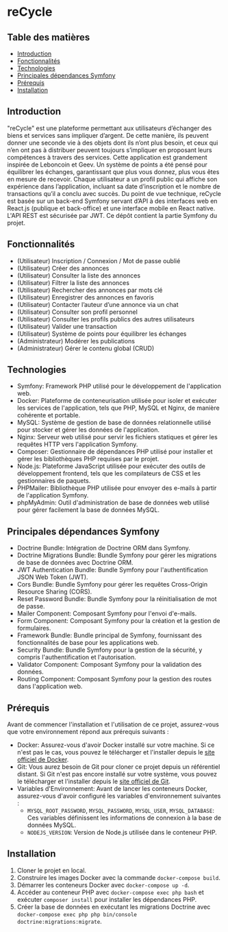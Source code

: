 # reCycle

## Table des matières
- [Introduction](#introduction)
- [Fonctionnalités](#fonctionnalités)
- [Technologies](#technologies)
- [Principales dépendances Symfony](#principales-dépendances-symfony)
- [Prérequis](#prérequis)
- [Installation](#installation)

## Introduction
"reCycle" est une plateforme permettant aux utilisateurs d’échanger des biens et services sans impliquer d’argent. De cette manière, ils peuvent donner une seconde vie à des objets dont ils n’ont plus besoin, et ceux qui n’en ont pas à distribuer peuvent toujours s’impliquer en proposant leurs compétences à travers des services.
Cette application est grandement inspirée de Leboncoin et Geev.
Un système de points a été pensé pour équilibrer les échanges, garantissant que plus vous donnez, plus vous êtes en mesure de recevoir. Chaque utilisateur a un profil public qui affiche son expérience dans l’application, incluant sa date d’inscription et le nombre de transactions qu’il a conclu avec succès.
Du point de vue technique, reCycle est basée sur un back-end Symfony servant d’API à des interfaces web en React.js (publique et back-office) et une interface mobile en React native. L'API REST est sécurisée par JWT.
Ce dépôt contient la partie Symfony du projet.

## Fonctionnalités
- (Utilisateur) Inscription / Connexion / Mot de passe oublié
- (Utilisateur) Créer des annonces
- (Utilisateur) Consulter la liste des annonces
- (Utilisateur) Filtrer la liste des annonces
- (Utilisateur) Rechercher des annonces par mots clé
- (Utilisateur) Enregistrer des annonces en favoris
- (Utilisateur) Contacter l’auteur d’une annonce via un chat
- (Utilisateur) Consulter son profil personnel
- (Utilisateur) Consulter les profils publics des autres utilisateurs
- (Utilisateur) Valider une transaction
- (Utilisateur) Système de points pour équilibrer les échanges
- (Administrateur) Modérer les publications
- (Administrateur) Gérer le contenu global (CRUD)

## Technologies
- Symfony: Framework PHP utilisé pour le développement de l'application web.
- Docker: Plateforme de conteneurisation utilisée pour isoler et exécuter les services de l'application, tels que PHP, MySQL et Nginx, de manière cohérente et portable.
- MySQL: Système de gestion de base de données relationnelle utilisé pour stocker et gérer les données de l'application.
- Nginx: Serveur web utilisé pour servir les fichiers statiques et gérer les requêtes HTTP vers l'application Symfony.
- Composer: Gestionnaire de dépendances PHP utilisé pour installer et gérer les bibliothèques PHP requises par le projet.
- Node.js: Plateforme JavaScript utilisée pour exécuter des outils de développement frontend, tels que les compilateurs de CSS et les gestionnaires de paquets.
- PHPMailer: Bibliothèque PHP utilisée pour envoyer des e-mails à partir de l'application Symfony.
- phpMyAdmin: Outil d'administration de base de données web utilisé pour gérer facilement la base de données MySQL.

## Principales dépendances Symfony
- Doctrine Bundle: Intégration de Doctrine ORM dans Symfony.
- Doctrine Migrations Bundle: Bundle Symfony pour gérer les migrations de base de données avec Doctrine ORM.
- JWT Authentication Bundle: Bundle Symfony pour l'authentification JSON Web Token (JWT).
- Cors Bundle: Bundle Symfony pour gérer les requêtes Cross-Origin Resource Sharing (CORS).
- Reset Password Bundle: Bundle Symfony pour la réinitialisation de mot de passe.
- Mailer Component: Composant Symfony pour l'envoi d'e-mails.
- Form Component: Composant Symfony pour la création et la gestion de formulaires.
- Framework Bundle: Bundle principal de Symfony, fournissant des fonctionnalités de base pour les applications web.
- Security Bundle: Bundle Symfony pour la gestion de la sécurité, y compris l'authentification et l'autorisation.
- Validator Component: Composant Symfony pour la validation des données.
- Routing Component: Composant Symfony pour la gestion des routes dans l'application web.

## Prérequis
Avant de commencer l'installation et l'utilisation de ce projet, assurez-vous que votre environnement répond aux prérequis suivants :

- Docker: Assurez-vous d'avoir Docker installé sur votre machine. Si ce n'est pas le cas, vous pouvez le télécharger et l'installer depuis le [site officiel de Docker](https://www.docker.com/get-started).
- Git: Vous aurez besoin de Git pour cloner ce projet depuis un référentiel distant. Si Git n'est pas encore installé sur votre système, vous pouvez le télécharger et l'installer depuis le [site officiel de Git](https://git-scm.com/downloads).
- Variables d'Environnement: Avant de lancer les conteneurs Docker, assurez-vous d'avoir configuré les variables d'environnement suivantes :
  - `MYSQL_ROOT_PASSWORD`, `MYSQL_PASSWORD`, `MYSQL_USER`, `MYSQL_DATABASE`: Ces variables définissent les informations de connexion à la base de données MySQL.
  - `NODEJS_VERSION`: Version de Node.js utilisée dans le conteneur PHP.

## Installation
1. Cloner le projet en local.
2. Construire les images Docker avec la commande `docker-compose build`.
3. Démarrer les conteneurs Docker avec `docker-compose up -d`.
4. Accéder au conteneur PHP avec `docker-compose exec php bash` et exécuter `composer install` pour installer les dépendances PHP.
5. Créer la base de données en exécutant les migrations Doctrine avec `docker-compose exec php php bin/console doctrine:migrations:migrate`.
